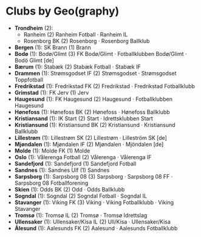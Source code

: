 # Clubs by Geo(graphy)

- **Trondheim** (2): 
  - Ranheim  (2) Ranheim Fotball · Ranheim IL
  - Rosenborg BK  (2) Rosenborg · Rosenborg Ballklub
- **Bergen** (1): SK Brann  (1) Brann
- **Bodø** (1): Bodø/Glimt  (3) FK Bodø/Glimt · Fotballklubben Bodø/Glimt · Bodö Glimt [de]
- **Bærum** (1): Stabæk  (2) Stabæk Fotball · Stabæk IF
- **Drammen** (1): Strømsgodset IF  (2) Strømsgodset · Strømsgodset Toppfotball
- **Fredrikstad** (1): Fredrikstad FK  (2) Fredrikstad · Fredrikstad Fotballklubb
- **Grimstad** (1): FK Jerv  (1) Jerv
- **Haugesund** (1): FK Haugesund  (2) Haugesund · Fotballklubben Haugesund
- **Hønefoss** (1): Hønefoss BK  (2) Hønefoss · Hønefoss Ballklubb
- **Kristiansand** (1): IK Start  (2) Start · Idrettsklubben Start
- **Kristiansund** (1): Kristiansund BK  (2) Kristiansund · Kristiansund Ballklubb
- **Lillestrøm** (1): Lillestrøm SK  (2) Lillestrøm · Lilleström SK [de]
- **Mjøndalen** (1): Mjøndalen IF  (2) Mjøndalen · Mjöndalen [de]
- **Molde** (1): Molde FK  (1) Molde
- **Oslo** (1): Vålerenga Fotball  (2) Vålerenga · Vålerenga IF
- **Sandefjord** (1): Sandefjord  (1) Sandefjord Fotball
- **Sandnes** (1): Sandnes Ulf  (1) Sandnes
- **Sarpsborg** (1): Sarpsborg 08  (3) Sarpsborg · Sarpsborg 08 FF · Sarpsborg 08 Fotballforening
- **Skien** (1): Odds BK  (2) Odd · Odds Ballklubb
- **Sogndal** (1): Sogndal  (2) Sogndal Fotball · Sogndal IL
- **Stavanger** (1): Viking FK  (3) Viking · Viking Fotballklubb · Viking Stavanger
- **Tromsø** (1): Tromsø IL  (2) Tromsø · Tromsø Idrettslag
- **Ullensaker** (1): Ullensaker/Kisa IL  (2) Ull/Kisa · Ullensaker/Kisa
- **Ålesund** (1): Aalesunds FK  (2) Aalesund · Aalesunds Fotballklubb


